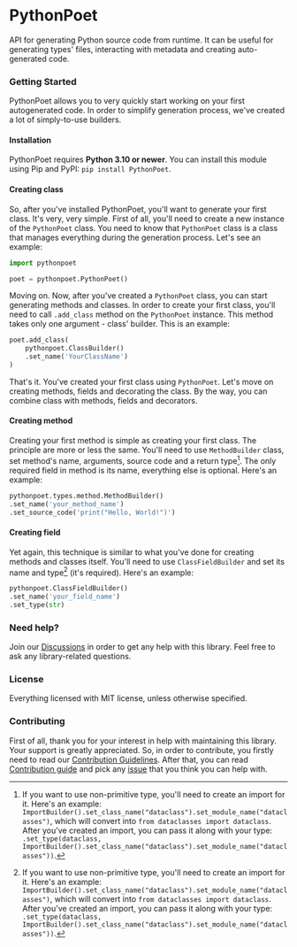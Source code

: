 # PythonPoet

API for generating Python source code from runtime. It can be useful for generating types' files, interacting with
metadata and creating auto-generated code.

### Getting Started

PythonPoet allows you to very quickly start working on your first autogenerated code. In order to simplify generation
process, we've created a lot of simply-to-use builders.

#### Installation

PythonPoet requires **Python 3.10 or newer**. You can install this module using Pip and PyPI: `pip install PythonPoet`.

#### Creating class

So, after you've installed PythonPoet, you'll want to generate your first class. It's very, very simple. First of all,
you'll need to create a new instance of the `PythonPoet` class. You need to know that `PythonPoet` class is a class that
manages everything during the generation process. Let's see an example:

```python
import pythonpoet

poet = pythonpoet.PythonPoet()
```

Moving on. Now, after you've created a `PythonPoet` class, you can start generating methods and classes. In order to
create your first class, you'll need to call `.add_class` method on the `PythonPoet` instance. This method takes only
one argument - class' builder. This is an example:

```python
poet.add_class(
    pythonpoet.ClassBuilder()
    .set_name('YourClassName')
)
```

That's it. You've created your first class using `PythonPoet`. Let's move on creating methods, fields and decorating the
class. By the way, you can combine class with methods, fields and decorators.

#### Creating method

Creating your first method is simple as creating your first class. The principle are more or less the same. You'll need
to use `MethodBuilder` class, set method's name, arguments, source code and a return type[^type_note]. The only required
field in method
is its name, everything else is optional. Here's an example:

```python
pythonpoet.types.method.MethodBuilder()
.set_name('your_method_name')
.set_source_code('print("Hello, World!")')
```

#### Creating field

Yet again, this technique is similar to what you've done for creating methods and classes itself. You'll need to use
`ClassFieldBuilder` and set its name and type[^type_note] (it's required). Here's an example:

```python
pythonpoet.ClassFieldBuilder()
.set_name('your_field_name')
.set_type(str)
```

### Need help?

Join our [Discussions](https://github.com/Pelfox/PythonPoet/discussions) in order to get any help with this library.
Feel free to ask any library-related questions.

### License

Everything licensed with MIT license, unless otherwise specified.

### Contributing

First of all, thank you for your interest in help with maintaining this library. Your support is greatly appreciated.
So, in order to contribute, you firstly need to read our [Contribution Guidelines](.github/CODE_OF_CONDUCT.md). After
that, you can read [Contribution guide](.github/CONTRIBUTION.md) and pick
any [issue](https://github.com/Pelfox/PythonPoet/issues) that you think you can help with.

[^type_note]:
    If you want to use non-primitive type, you'll need to create an import for it. Here's an
    example: `ImportBuilder().set_class_name("dataclass").set_module_name("dataclasses")`, which will convert
    into `from dataclasses import dataclass`. After you've created an import, you can pass it along with your
    type: `.set_type(dataclass, ImportBuilder().set_class_name("dataclass").set_module_name("dataclasses"))`.